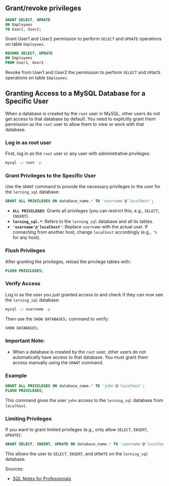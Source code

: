 ## Grant/revoke privileges
```sql
GRANT SELECT, UPDATE
ON Employees
TO User1, User2;
```
Grant User1 and User2 permission to perform `SELECT` and `UPDATE` operations on table `Employees`.
```sql
REVOKE SELECT, UPDATE
ON Employees
FROM User1, User2
```
Revoke from User1 and User2 the permission to perform `SELECT` and `UPDATE` operations on table `Employees`.

## Granting Access to a MySQL Database for a Specific User

When a database is created by the `root` user in MySQL, other users do not get access to that database by default. You 
need to explicitly grant them permission as the `root` user to allow them to view or work with that database.

### Log in as root user
First, log in as the `root` user or any user with administrative privileges:
```bash
mysql -u root -p
```

### Grant Privileges to the Specific User
Use the `GRANT` command to provide the necessary privileges to the user for the `lerning_sql` database:
```sql
GRANT ALL PRIVILEGES ON database_name.* TO 'username'@'localhost';
```
- **`ALL PRIVILEGES`**: Grants all privileges (you can restrict this, e.g., `SELECT`, `INSERT`).
- **`lerning_sql.*`**: Refers to the `lerning_sql` database and all its tables.
- **`'username'@'localhost'`**: Replace `username` with the actual user. If connecting from another host, change 
  `localhost` accordingly (e.g., `'%` for any host).

### Flush Privileges
After granting the privileges, reload the privilege tables with:
```sql
FLUSH PRIVILEGES;
```

### Verify Access
Log in as the user you just granted access to and check if they can now see the `lerning_sql` database:
```bash
mysql -u username -p
```
Then use the `SHOW DATABASES;` command to verify:
```sql
SHOW DATABASES;
```

### Important Note:
- When a database is created by the `root` user, other users do not automatically have access to that database. You must
  grant them access manually using the `GRANT` command.

### Example
```sql
GRANT ALL PRIVILEGES ON database_name.* TO 'john'@'localhost';
FLUSH PRIVILEGES;
```
This command gives the user `john` access to the `lerning_sql` database from `localhost`.

### Limiting Privileges
If you want to grant limited privileges (e.g., only allow `SELECT`, `INSERT`, `UPDATE`):
```sql
GRANT SELECT, INSERT, UPDATE ON database_name.* TO 'username'@'localhost';
```
This allows the user to `SELECT`, `INSERT`, and `UPDATE` on the `lerning_sql` database.

Sources:
* [SQL Notes for Professionals](https://goalkicker.com/SQLBook)